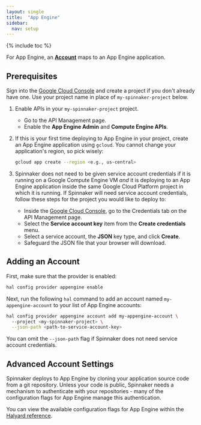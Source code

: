 ```yaml
---
layout: single
title:  "App Engine"
sidebar:
  nav: setup
---
```


{% include toc %}

For App Engine, an [__Account__](/setup/providers/overview#accounts) maps to an App Engine application.

## Prerequisites

Sign into the [Google Cloud Console](https://console.cloud.google.com) and create a project if you don't already have one.
Use your project name in place of `my-spinnaker-project` below.

1. Enable APIs in your <code>my-spinnaker-project</code> project.
    * Go to the API Management page.
    * Enable the **App Engine Admin** and **Compute Engine APIs**.

2. If this is your first time deploying to App Engine in your project, create an App Engine application using 
   `gcloud`. You cannot change your application's region, so pick wisely:

   ```bash
   gcloud app create --region <e.g., us-central>
   ```
3. Spinnaker does not need to be given service account credentials if it is running on a Google Compute Engine VM _and_
   it is deploying to an App Engine application inside the same Google Cloud Platform project in which it is running. If Spinnaker
   will need service account credentials, follow these steps for the project you would like to deploy to:
    * Inside the [Google Cloud Console](https://console.cloud.google.com), go to the Credentials tab
     on the API Management page.
    * Select the **Service account key** item from the **Create credentials** menu.
    * Select a service account, the **JSON** key type, and click **Create**.
    * Safeguard the JSON file that your browser will download.

## Adding an Account

First, make sure that the provider is enabled:

```bash
hal config provider appengine enable
```

Next, run the following `hal` command to add an account named `my-appengine-account` to your list of App Engine accounts:

```bash
hal config provider appengine account add my-appengine-account \ 
  --project <my-spinnaker-project> \
  --json-path <path-to-service-account-key>
```

You can omit the `--json-path` flag if Spinnaker does not need service account credentials.

## Advanced Account Settings

Spinnaker deploys to App Engine by cloning your application source code from a git repository. Unless your code 
is public, Spinnaker needs a mechanism to authenticate with your repositories - many of the configuration flags for 
App Engine manage this authentication. 

You can view the available configuration flags for App Engine within the 
[Halyard reference](/reference/halyard/commands#hal-config-provider-appengine-account-add).


